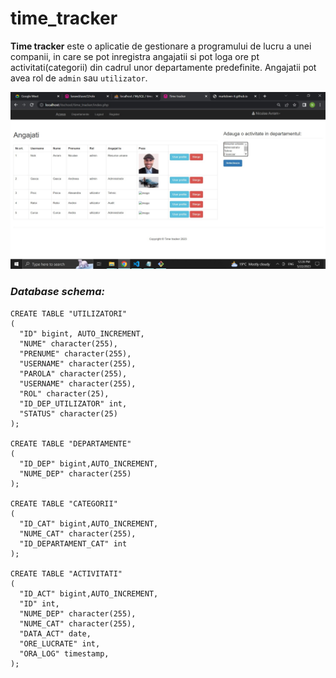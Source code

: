 # time_tracker

**Time tracker** este o aplicatie de gestionare a programului de lucru a unei companii, in care se pot inregistra angajatii si pot loga ore pt activitati(categorii) din cadrul unor departamente predefinite.
Angajatii pot avea rol de `admin` sau `utilizator`. 

![prinscreen](images/printscreen.jpg)

### *Database schema:*

```
CREATE TABLE "UTILIZATORI"
(
  "ID" bigint, AUTO_INCREMENT,
  "NUME" character(255),
  "PRENUME" character(255),
  "USERNAME" character(255),
  "PAROLA" character(255),
  "USERNAME" character(255),
  "ROL" character(25),
  "ID_DEP_UTILIZATOR" int, 
  "STATUS" character(25)
);

CREATE TABLE "DEPARTAMENTE"
(
  "ID_DEP" bigint,AUTO_INCREMENT,
  "NUME_DEP" character(255)
);

CREATE TABLE "CATEGORII"
(
  "ID_CAT" bigint,AUTO_INCREMENT,
  "NUME_CAT" character(255),
  "ID_DEPARTAMENT_CAT" int
);

CREATE TABLE "ACTIVITATI"
(
  "ID_ACT" bigint,AUTO_INCREMENT,
  "ID" int,
  "NUME_DEP" character(255),
  "NUME_CAT" character(255),
  "DATA_ACT" date,
  "ORE_LUCRATE" int,
  "ORA_LOG" timestamp,
);
```
